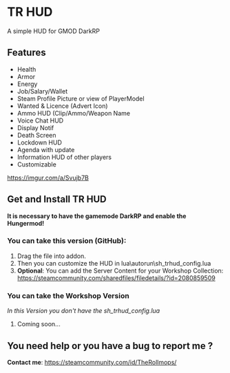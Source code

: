 # TR HUD
A simple HUD for GMOD DarkRP

## Features
* Health
* Armor
* Energy
* Job/Salary/Wallet
* Steam Profile Picture or view of PlayerModel
* Wanted & Licence (Advert Icon)
* Ammo HUD (Clip/Ammo/Weapon Name
* Voice Chat HUD
* Display Notif
* Death Screen
* Lockdown HUD
* Agenda with update
* Information HUD of other players
* Customizable

https://imgur.com/a/Svujb7B

## Get and Install TR HUD 
**It is necessary to have the gamemode DarkRP and enable the Hungermod!**
### You can take this version (GitHub):
1. Drag the file into addon.
2. Then you can customize the HUD in lua\autorun\sh_trhud_config.lua
3. **Optional**: You can add the Server Content for your Workshop Collection: https://steamcommunity.com/sharedfiles/filedetails/?id=2080859509

### You can take the Workshop Version
*In this Version you don't have the sh_trhud_config.lua*
1. Coming soon...

## You need help or you have a bug to report me ?
**Contact me**: https://steamcommunity.com/id/TheRollmops/
